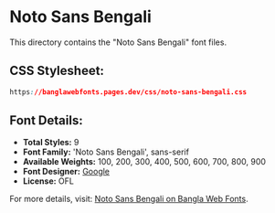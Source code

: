 # Noto Sans Bengali

This directory contains the "Noto Sans Bengali" font files.

## CSS Stylesheet:
```css
https://banglawebfonts.pages.dev/css/noto-sans-bengali.css
```

## Font Details:
- **Total Styles:** 9
- **Font Family:** 'Noto Sans Bengali', sans-serif
- **Available Weights:** 100, 200, 300, 400, 500, 600, 700, 800, 900
- **Font Designer:** [Google](https://fonts.google.com/)
- **License:** OFL

For more details, visit: [Noto Sans Bengali on Bangla Web Fonts](https://banglawebfonts.pages.dev/noto-sans-bengali/#about).